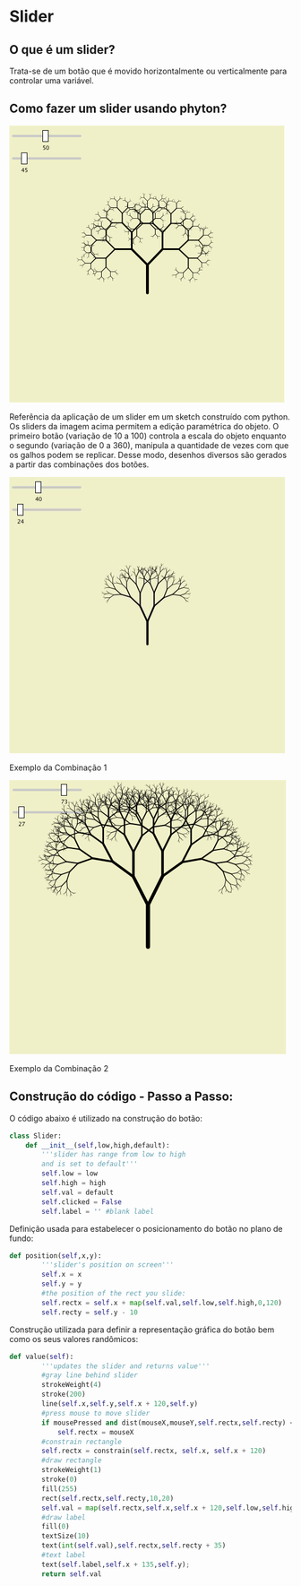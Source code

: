 
# Slider

## O que é um slider?

Trata-se de um botão que é movido horizontalmente ou verticalmente para controlar uma variável.

## Como fazer um slider usando phyton?

![SLIDER1](SLIDER1.PNG)

Referência da aplicação de um slider em um sketch construído com python.
Os sliders da imagem acima permitem a edição paramétrica do objeto. O primeiro botão (variação de 10 a 100) controla a escala do objeto enquanto o segundo (variação de 0 a 360), manipula a quantidade de vezes com que os galhos podem se replicar. Desse modo, desenhos diversos são gerados a partir das combinações dos botões.

![SLIDER2](SLIDER2.png)

Exemplo da Combinação 1

![SLIDER3](SLIDER3.PNG)

Exemplo da Combinação 2

## Construção do código - Passo a Passo:

O código abaixo é utilizado na construção do botão:

``` python
class Slider:
    def __init__(self,low,high,default):
        '''slider has range from low to high
        and is set to default'''
        self.low = low
        self.high = high
        self.val = default
        self.clicked = False
        self.label = '' #blank label
```

Definição usada para estabelecer o posicionamento do botão no plano de fundo:

``` python
def position(self,x,y):
        '''slider's position on screen'''
        self.x = x
        self.y = y
        #the position of the rect you slide:
        self.rectx = self.x + map(self.val,self.low,self.high,0,120)
        self.recty = self.y - 10
```

Construção utilizada para definir a representação gráfica do botão bem como os seus valores randômicos:

``` python
def value(self):
        '''updates the slider and returns value'''
        #gray line behind slider
        strokeWeight(4)
        stroke(200)
        line(self.x,self.y,self.x + 120,self.y)
        #press mouse to move slider
        if mousePressed and dist(mouseX,mouseY,self.rectx,self.recty) < 20:
            self.rectx = mouseX
        #constrain rectangle
        self.rectx = constrain(self.rectx, self.x, self.x + 120)
        #draw rectangle
        strokeWeight(1)
        stroke(0)
        fill(255)
        rect(self.rectx,self.recty,10,20)
        self.val = map(self.rectx,self.x,self.x + 120,self.low,self.high)
        #draw label
        fill(0)
        textSize(10)
        text(int(self.val),self.rectx,self.recty + 35)
        #text label
        text(self.label,self.x + 135,self.y);
        return self.val    
```














